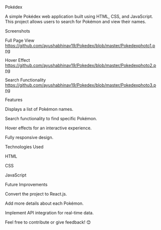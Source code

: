 Pokédex

A simple Pokédex web application built using HTML, CSS, and JavaScript. This project allows users to search for Pokémon and view their names.

Screenshots

Full Page View
https://github.com/ayushabhinav19/Pokedex/blob/master/Pokedexphoto1.png


Hover Effect
https://github.com/ayushabhinav19/Pokedex/blob/master/Pokedexphoto2.png


Search Functionality
https://github.com/ayushabhinav19/Pokedex/blob/master/Pokedexphoto3.png



Features

Displays a list of Pokémon names.

Search functionality to find specific Pokémon.

Hover effects for an interactive experience.

Fully responsive design.

Technologies Used

HTML

CSS

JavaScript



Future Improvements

Convert the project to React.js.

Add more details about each Pokémon.

Implement API integration for real-time data.

Feel free to contribute or give feedback! 😊
